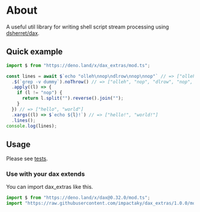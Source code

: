# About

A useful util library for writing shell script stream processing using
[dsherret/dax](https://github.com/dsherret/dax).

## Quick example

```typescript
import $ from "https://deno.land/x/dax_extras/mod.ts";

const lines = await $`echo "olleh\nnop\ndlrow\nnop\nnop"` // => ["olleh", "nop", "dlrow", "nop", "nop"]
  .$(`grep -v dummy`).noThrow() // => ["olleh", "nop", "dlrow", "nop", "nop"]
  .apply((l) => {
    if (l != "nop") {
      return l.split("").reverse().join("");
    }
  }) // => ["hello", "world"]
  .xargs((l) => $`echo ${l}!`) // => ["hello!", "world!"]
  .lines();
console.log(lines);
```

## Usage

Please see [tests](LineStream/LineStream.test.ts).

### Use with your dax extends

You can import dax_extras like this.

```typescript
import $ from "https://deno.land/x/dax@0.32.0/mod.ts";
import "https://raw.githubusercontent.com/impactaky/dax_extras/1.0.0/mod.ts";
```
